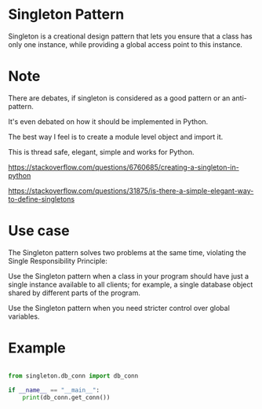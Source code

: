 # Singleton Pattern

Singleton is a creational design pattern that lets you ensure that a 
class has only one instance, while providing a global
access point to this instance.

# Note

There are debates, if singleton is considered as a good pattern or an anti-pattern.

It's even debated on how it should be implemented in Python.

The best way I feel is to create a module level object and import it.

This is thread safe, elegant, simple and works for Python.

https://stackoverflow.com/questions/6760685/creating-a-singleton-in-python

https://stackoverflow.com/questions/31875/is-there-a-simple-elegant-way-to-define-singletons


# Use case

The Singleton pattern solves two problems at the same time, violating the Single Responsibility Principle:

Use the Singleton pattern when a class in your program should have just 
a single instance available to all clients; for example, a 
single database object shared by different parts of the program.

Use the Singleton pattern when you need stricter control over global variables.

# Example

```python

from singleton.db_conn import db_conn

if __name__ == "__main__":
    print(db_conn.get_conn())

```

